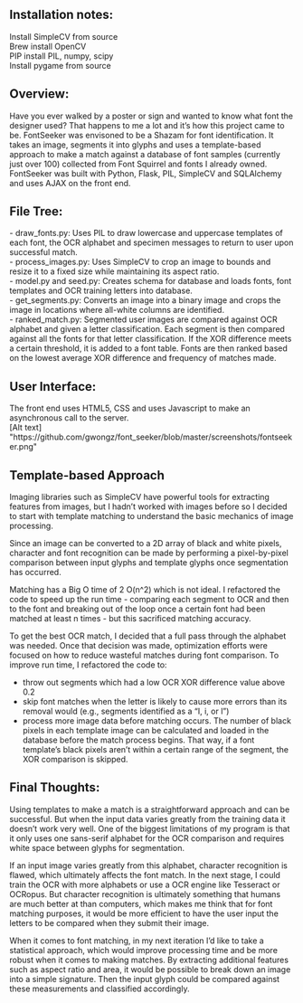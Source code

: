<h2>Installation notes:</h2>

Install SimpleCV from source<br>
Brew install OpenCV<br>
PIP install PIL, numpy, scipy<br>
Install pygame from source <br>

<h2>Overview:</h2>
Have you ever walked by a poster or sign and wanted to know what font the designer used? That happens to me a lot and it’s how this project came to be. FontSeeker was envisoned to be a Shazam for font identification. It takes an image, segments it into glyphs and uses a template-based approach to make a match against a database of font samples (currently just over 100) collected from Font Squirrel and fonts I already owned. FontSeeker was built with Python, Flask, PIL, SimpleCV and SQLAlchemy and uses AJAX on the front end. 

<h2>File Tree:</h2>
- draw_fonts.py: Uses PIL to draw lowercase and uppercase templates of each font, the OCR alphabet and specimen messages to return to user upon successful match.<br>
- process_images.py: Uses SimpleCV to crop an image to bounds and resize it to a fixed size while maintaining its aspect ratio.<br>
- model.py and seed.py: Creates schema for database and loads fonts, font templates and OCR training letters into database.<br>
- get_segments.py: Converts an image into a binary image and crops the image in locations where all-white columns are identified.<br>
- ranked_match.py: Segmented user images are compared against OCR alphabet and given a letter classification. Each segment is then compared against all the fonts for that letter classification. If the XOR difference meets a certain threshold, it is added to a font table. Fonts are then ranked based on the lowest average XOR difference and frequency of matches made.

<h2>User Interface:</h2>
The front end uses HTML5, CSS and uses Javascript to make an asynchronous call to the server. <br>
[Alt text] "https://github.com/gwongz/font_seeker/blob/master/screenshots/fontseeker.png"

<h2>Template-based Approach</h2>

Imaging libraries such as SimpleCV have powerful tools for extracting features from images, but I hadn’t worked with images before so I decided to start with template matching to understand the basic mechanics of image processing.

Since an image can be converted to a 2D array of black and white pixels, character and font recognition can be made by performing a pixel-by-pixel comparison between input glyphs and template glyphs once segmentation has occurred. 

Matching has a Big O time of 2 O(n^2) which is not ideal. I refactored the code to speed up the run time - comparing each segment to OCR and then to the font and breaking out of the loop once a certain font had been matched at least n times - but this sacrificed matching accuracy. 

To get the best OCR match, I decided that a full pass through the alphabet was needed. Once that decision was made, optimization efforts were focused on how to reduce wasteful matches during font comparison. To improve run time, I refactored the code to:

- throw out segments which had a low OCR XOR difference value above 0.2
- skip font matches when the letter is likely to cause more errors than its removal would (e.g., segments identified as a “I, i, or l”)
- process more image data before matching occurs. The number of black pixels in each template image can be calculated and loaded in the database before the match process begins. That way, if a font template’s black pixels aren’t within a certain range of the segment, the XOR comparison is skipped.


<h2>Final Thoughts:</h2>

Using templates to make a match is a straightforward approach and can be successful. But when the input data varies greatly from the training data it doesn’t work very well. One of the biggest limitations of my program is that it only uses one sans-serif alphabet for the OCR comparison and requires white space between glyphs for segmentation. 

If an input image varies greatly from this alphabet, character recognition is flawed, which ultimately affects the font match. In the next stage, I could train the OCR with more alphabets or use a OCR engine like Tesseract or OCRopus. But character recognition is ultimately something that humans are much better at than computers, which makes me think that for font matching purposes, it would be more efficient to have the user input the letters to be compared when they submit their image.

When it comes to font matching, in my next iteration I’d like to take a statistical approach, which would improve processing time and be more robust when it comes to making matches. By extracting additional features such as aspect ratio and area, it would be possible to break down an image into a simple signature. Then the input glyph could be compared against these measurements and classified accordingly. 




